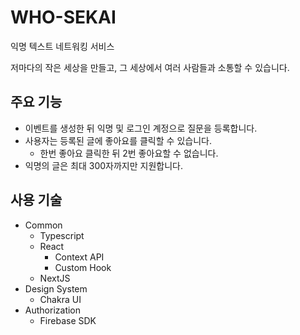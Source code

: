 # WHO-SEKAI

익명 텍스트 네트워킹 서비스

저마다의 작은 세상을 만들고, 그 세상에서 여러 사람들과 소통할 수 있습니다.

## 주요 기능

- 이벤트를 생성한 뒤 익명 및 로그인 계정으로 질문을 등록합니다.
- 사용자는 등록된 글에 좋아요를 클릭할 수 있습니다.
  - 한번 좋아요 클릭한 뒤 2번 좋아요할 수 없습니다.
- 익명의 글은 최대 300자까지만 지원합니다.

## 사용 기술

- Common
  - Typescript
  - React
    - Context API
    - Custom Hook
  - NextJS
- Design System
  - Chakra UI
- Authorization
  - Firebase SDK
